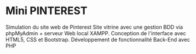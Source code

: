 # Mini PINTEREST
Simulation du site web de Pinterest
Site vitrine avec une gestion BDD via phpMyAdmin + serveur Web local XAMPP. Conception de l'interface avec HTML5, CSS et Bootstrap. Développement de fonctionnalité Back-End avec PHP
